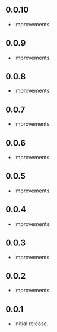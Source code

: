 ## 0.0.10

* Improvements.

## 0.0.9

* Improvements.

## 0.0.8

* Improvements.

## 0.0.7

* Improvements.

## 0.0.6

* Improvements.

## 0.0.5

* Improvements.

## 0.0.4

* Improvements.

## 0.0.3

* Improvements.

## 0.0.2

* Improvements.

## 0.0.1

* Initial release.
